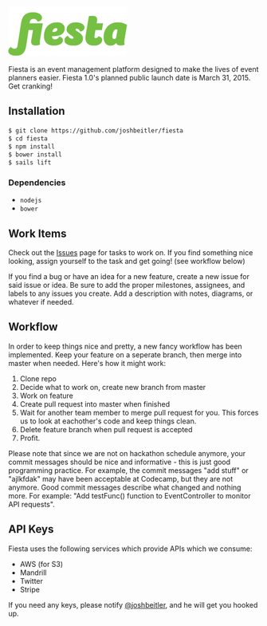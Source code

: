<img src="docs/resc/logotype-wip-hq.png">

Fiesta is an event management platform designed to make the lives of event 
planners easier. Fiesta 1.0's planned public launch date is March 31, 2015. Get
 cranking!

## Installation

```
$ git clone https://github.com/joshbeitler/fiesta
$ cd fiesta
$ npm install
$ bower install
$ sails lift
```

### Dependencies

- `nodejs`
- `bower`


## Work Items

Check out the [Issues](https://github.com/joshbeitler/fiesta/issues) page for
tasks to work on. If you find something nice looking, assign yourself to the
task and get going! (see workflow below)

If you find a bug or have an idea for a new feature, create a new issue for said
issue or idea. Be sure to add the proper milestones, assignees, and labels to
any issues you create. Add a description with notes, diagrams, or whatever if
needed.

## Workflow

In order to keep things nice and pretty, a new fancy workflow has been
implemented. Keep your feature on a seperate branch, then merge into master
when needed. Here's how it might work:

1. Clone repo
2. Decide what to work on, create new branch from master
3. Work on feature
4. Create pull request into master when finished
5. Wait for another team member to merge pull request for you. This forces us
to look at eachother's code and keep things clean.
6. Delete feature branch when pull request is accepted
7. Profit.

Please note that since we are not on hackathon schedule anymore, your commit
messages should be nice and informative - this is just good programming
practice. For example, the commit messages "add stuff" or "ajlkfdak" may have
been acceptable at Codecamp, but they are not anymore. Good commit messages
describe what changed and nothing more. For example: "Add testFunc() function to
EventController to monitor API requests".

## API Keys

Fiesta uses the following services which provide APIs which we consume:

- AWS (for S3)
- Mandrill
- Twitter
- Stripe

If you need any keys, please notify 
[@joshbeitler](https://github.com/joshbeitler), and he will get you hooked up.
